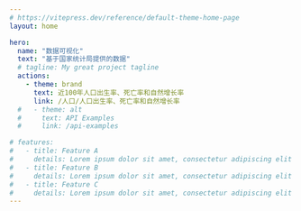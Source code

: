 ```yaml
---
# https://vitepress.dev/reference/default-theme-home-page
layout: home

hero:
  name: "数据可视化"
  text: "基于国家统计局提供的数据"
  # tagline: My great project tagline
  actions:
    - theme: brand
      text: 近100年人口出生率、死亡率和自然增长率
      link: /人口/人口出生率、死亡率和自然增长率
  #   - theme: alt
  #     text: API Examples
  #     link: /api-examples

# features:
#   - title: Feature A
#     details: Lorem ipsum dolor sit amet, consectetur adipiscing elit
#   - title: Feature B
#     details: Lorem ipsum dolor sit amet, consectetur adipiscing elit
#   - title: Feature C
#     details: Lorem ipsum dolor sit amet, consectetur adipiscing elit
---
```


